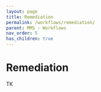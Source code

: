 ```yaml
---
layout: page
title: Remediation
permalink: /workflows/remediation/
parent: MMS › Workflows
nav_order: 5
has_children: true
---
```


# Remediation
TK